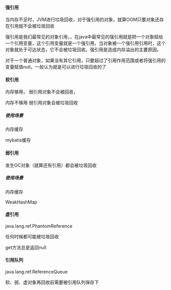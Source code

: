 #### 强引用

当内存不足时，JVM进行垃圾回收，对于强引用的对象，就算OOM只要对象还存在引用就不会被垃圾回收

强引用是我们最常见的对象引用，，在java中最常见的强引用就是把一个对象赋给一个引用变量，这个引用变量就是一个强引用，当对象被一个强引用引用时，这个对象就处于可达状态，它不会被垃圾回收。强引用是造成内存溢出的主要原因。



对于一个普通对象，如果没有其它引用，只要超过了引用作用范围或者将强引用的变量赋值null，一般认为就是可以进行垃圾回收的了



#### 软引用



内存够用，   弱引用对象不会被回收，

内存不够用   弱引用对象会被垃圾回收

##### 使用场景

内存缓存

mybatis缓存

#### 弱引用



发生GC对象（就算还有引用）都会被垃圾回收

##### 使用场景

内存缓存



WeakHashMap

#### 虚引用

java.lang.ref.PhantomReference

任何时候都可能被垃圾回收

get方法总是返回null



#### 引用队列

java.lang.ref.ReferenceQueue

软、弱、虚对象再回收前需要被引用队列保存下


